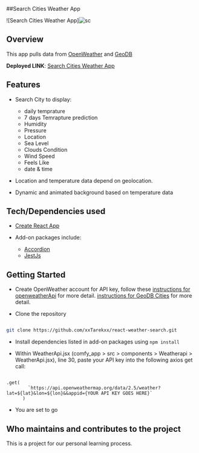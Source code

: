 ##Search Cities Weather App

![Search Cities Weather App]![sc](https://user-images.githubusercontent.com/52683281/201574420-85dbd281-7619-4474-96b2-e5488fefbe62.jpg)

## Overview

This app pulls data from [OpenWeather](https://openweathermap.org/api) and [GeoDB](https://rapidapi.com/wirefreethought/api/geodb-cities/)

**Deployed LINK**: [Search Cities Weather App](https://master.d1il30b5jy67t3.amplifyapp.com/)

## Features

- Search City to display:

  - daily temprature
  - 7 days Temrapture prediction
  - Humidity
  - Pressure
  - Location
  - Sea Level
  - Clouds Condition
  - Wind Speed
  - Feels Like
  - date & time

- Location and temperature data depend on geolocation.

- Dynamic and animated background based on temperature data

## Tech/Dependencies used

- [Create React App](https://create-react-app.dev/)

- Add-on packages include:
  - [Accordion](https://www.npmjs.com/package/react-accessible-accordion)
  - [JestJs](https://jestjs.io/)

## Getting Started

- Create OpenWeather account for API key, follow these [instructions for openweatherApi](https://openweathermap.org/api) for more detail.
  [instructions for GeoDB Cities](https://rapidapi.com/wirefreethought/api/geodb-cities/) for more detail.

- Clone the repository

```bash

git clone https://github.com/xxTarekxx/react-weather-search.git

```

- Install dependencies listed in add-on packages using `npm install`

- Within WeatherApi.jsx (comfy_app > src > components > Weatherapi > WeatherApi.jsx), line 30, paste your API key into the following axios get call:

```

.get(
        `https://api.openweathermap.org/data/2.5/weather?lat=${lat}&lon=${lon}&&appid={YOUR API KEY GOES HERE}`
      )

```

- You are set to go

## Who maintains and contributes to the project

This is a project for our personal learning process.

<!-- By Tarek Ismael -->
